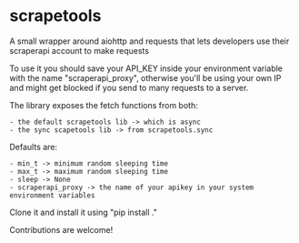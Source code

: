 # scrapetools

A small wrapper around aiohttp and requests that lets developers use their scraperapi account to make requests

To use it you should save your API_KEY inside your environment variable with the name "scraperapi_proxy", otherwise you'll be using your own IP and might get blocked if you send to many requests to a server.


The library exposes the fetch functions from both:

    - the default scrapetools lib -> which is async
    - the sync scapetools lib -> from scrapetools.sync

Defaults are:

    - min_t -> minimum random sleeping time
    - max_t -> maximum random sleeping time
    - sleep -> None
    - scraperapi_proxy -> the name of your apikey in your system environment variables

Clone it and install it using "pip install ."

Contributions are welcome!